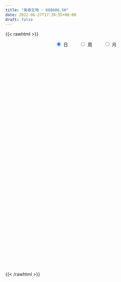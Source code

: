 ```yaml
---
title: "奥泰生物 - 688606.SH"
date: 2022-06-27T17:39:55+08:00
draft: false
---
```

{{< rawhtml >}}
    <div style="text-align: center">
        <label style="padding: 1rem;"><input style="margin-right: .5rem" type="radio" name="period" value="D" checked onclick="period_change(this)">日</label>
        <label style="padding: 1rem;"><input style="margin-right: .5rem" type="radio" name="period" value="W" onclick="period_change(this)">周</label>
        <label style="padding: 1rem;"><input style="margin-right: .5rem" type="radio" name="period" value="M" onclick="period_change(this)">月</label>
    </div>
    <div id="chart" style="height: 700px;"></div> 
    <script type="text/javascript">
        const D_v = [77863.54,44481.57,27690.95,18269.9,19081.33,10682.17,10440.01,10790.83,8600.91,8135.68,7998.18,9008.52,17616.69,9124.82,20195.65,33126.52,21041.0,20491.84,12759.3,8792.16,19188.55,34020.08,25991.73,28169.12,27549.24,14984.72,12639.24,14170.91,7393.79,6964.78,9552.42,6204.99,8744.3,11496.9,9933.05,6508.06,7370.12,7080.58,4887.42,4931.06,6567.89,8380.77,6653.48,13882.55,12127.02,8541.48,6606.06,9204.23,5767.66,7088.59,7048.76,4234.0,4208.55,8067.54,4037.28,3907.2,3448.57,6593.92,4471.33,4987.78,5238.61,3923.1,6496.86,13003.81,8377.25,12189.92,7938.81,6950.86,4792.63,3966.23,5059.62,3944.49,4123.0,4747.54,3652.48,4681.92,2436.34,2250.7,4403.44,3867.73,4541.06,5830.29,6277.67,5556.56,5419.99,3870.77,9557.28,8627.46,9802.61,7258.96,6218.01,4397.04,2674.12,2312.0,3123.04,3916.73,2751.47,4195.83,3247.25,3019.6,5003.76,11030.74,3283.39,3376.34,2969.74,3858.92,2714.56,4115.8,4416.92,2384.55,2006.4,1735.1,1916.59,1647.0,2480.98,1823.81,3526.49,2404.89,1948.05,4073.32,3094.58,4123.13,1419.17,1516.85,1905.66,4912.15,2020.32,4127.7,2159.32,1579.55,1660.84,2022.85,1814.64,1355.08,1347.53,1457.07,3740.72,2023.1,2972.91,1815.53,1463.76,1047.57,2988.04,2168.65,2329.46,4478.46,2693.61,5519.26,2690.33,2072.24,2879.51,1529.83,2544.96,2575.84,1876.84,3927.47,2208.24,1581.11,2329.7,1782.47,2124.78,3160.09,2592.32,6446.02,4810.6,6818.01,5994.17,3440.82,2778.39,2503.59,3087.03,2023.04,1433.1,1878.28,1445.17,1346.11,2385.86,1853.49,1505.84,1782.3,3371.69,28657.74,23632.57,12388.21,6491.73,4451.3,4048.74,4158.82,9339.13,6506.81,3172.79,7580.0,4953.53,20180.6,36261.1,56884.72,41602.1,36026.83,28328.1,35939.57,26208.36,31574.27,33799.09,32026.9,15618.69,12183.67,8795.81,12854.38,10810.07,10026.0,9304.88,15369.1,11130.62,16104.5,7925.43,5474.65,12697.26,8460.95,20710.74,17110.12,11648.83,8131.17,13114.47,32361.78,36781.93,18149.66,22947.0,18931.94,23738.57,13876.12,18168.03,14334.73,22369.64,36849.52,35612.23,16900.93,19958.24,14678.36,15677.98,14994.59,15972.16,8878.15,12867.93,12644.66,11859.96,7861.73,67624.55,44491.87,26349.95,20632.6,15334.04,16938.12,16369.34,18843.37,13760.85,30448.12,21017.72,11942.43,10392.89,12239.79,11870.49,9804.29,12523.38,14663.35,13007.3,28940.76,18745.58,15729.18,18491.32,12230.58,9561.11,11451.58,8051.38,9337.29,9373.08,9426.67,6221.0,6837.48,10922.88,15438.69,13242.57,7275.93,6923.2,5898.82,6803.01,5892.1,5557.26,7823.58,10318.77,11335.82,9169.01,5557.46,7800.55,7555.08,7586.85,6860.67,5009.91,5063.51,8553.27,8817.72,7806.3,9328.22,5685.67,7939.24]
const D_histogram = [0.0,-1.4843988604,-2.9539011144,-3.6180950615,-4.2309742728,-4.4080728609,-4.156132106,-3.5707273873,-2.8939517082,-2.3610959716,-2.0150267198,-1.7612898881,-1.0456637638,-0.538981643,0.3844883795,1.8198498528,2.8278540276,2.926695337,2.9537421544,2.7438446885,3.0768625938,4.5604342374,5.5218855299,5.1281724652,3.4485722887,2.3674069295,1.1924956353,-0.2918166114,-1.1206627925,-1.7677259695,-1.70960281,-1.7102397356,-1.4202194175,-0.6996110787,-0.5545074123,-0.5869232031,-0.3504053513,-0.5312840887,-0.6478267965,-0.5773365306,-0.4915525252,-0.155775816,-0.0883503205,0.5708039047,1.062104112,1.1647504985,0.923224992,1.0508951347,1.0588193972,0.7546497692,0.3373757122,-0.134151998,-0.4129970082,-0.9148068621,-1.0882723252,-1.2243299583,-1.116419936,-0.6959729459,-0.4989485009,-0.2826734887,-0.3241255324,-0.2880788135,0.0008024674,0.5721325974,0.7467919764,1.0046686448,0.9389645099,0.6321834741,0.3663543074,0.23565786,0.091313226,-0.0018966795,-0.0320005455,-0.1370478866,-0.198371738,-0.3192448089,-0.3752898681,-0.3518089344,-0.1589345065,-0.0942742472,-0.1737776531,-0.4303355362,-0.8683152186,-1.0912958056,-1.0498328585,-0.9145165623,-0.3960847954,0.0260481877,0.6068654502,0.7620018339,0.6806655559,0.489563094,0.4076802172,0.3708138917,0.2356151746,0.0606501843,-0.0038468414,0.1504275715,0.1883336802,0.3046866087,0.537443119,-0.0196803888,-0.2978830621,-0.4096133159,-0.4044676165,-0.5092090881,-0.5702370763,-0.7027520417,-0.9430010753,-0.9584253567,-0.876527722,-0.7812365623,-0.6424747263,-0.4861051673,-0.3723755418,-0.2700633238,-0.2664471852,-0.1672826608,-0.1094120291,-0.2276267145,-0.3920565516,-0.4572390357,-0.5393572275,-0.5244480552,-0.4623501371,-0.6913268557,-0.8811189219,-1.2041483308,-1.2629872998,-1.1592082528,-0.9901249446,-0.9341359255,-0.7488125269,-0.5268091768,-0.3267141599,-0.20242601,0.1707895704,0.3629004112,0.6565149485,0.8168961348,0.9154087514,0.9327930361,0.7207917417,0.6227373505,0.6470485707,0.9795178229,1.0215190367,1.3836427405,1.5726409669,1.6249574693,1.4664575361,1.3288454002,1.2308466616,1.1810685692,1.1569645629,1.3288213573,1.3025874223,1.240583328,1.0793626341,1.0463793157,1.0580171147,1.1080027673,1.1111462251,1.2679419919,1.188931811,1.1696861125,1.138379326,0.8477560212,0.5534051664,0.2377018061,-0.2042886505,-0.6130913745,-0.7759632028,-0.7329022413,-0.6902651718,-0.6179231627,-0.4278765033,-0.4066148417,-0.3758221894,-0.4259671697,-0.3439151068,1.045329901,1.8429853811,1.6539373136,1.3133466653,0.8792312956,0.5387139289,0.3156042804,0.4961482846,0.3358058936,0.2432203355,-0.1204093786,-0.2401946485,0.570601228,2.754322253,5.5546461498,7.3803004033,7.7971238871,9.9952521558,10.223480968,6.8996297935,3.3981990199,0.5503074349,-2.6697448888,-4.8141351151,-6.3696200719,-7.1204218987,-7.3278693673,-7.3369314009,-7.2095573027,-6.6129412916,-5.7550094992,-5.1403952722,-4.9598051191,-4.5478084447,-4.0549714778,-3.2721497778,-2.6870419187,-1.7845363276,-0.9101303741,-0.8169634106,-0.5553328551,-0.6747272162,0.6443261617,2.3399734414,2.9744776146,3.3448167102,3.3942714473,3.8059941525,3.8682423845,3.1339426237,2.0580913046,1.8249973885,3.4760161755,3.4929416179,2.7786581793,1.3627620196,0.3178729286,-0.001998453,-0.2348523751,-1.2243096159,-1.7156337204,-1.7278633507,-1.8947137781,-1.9750193521,-0.1410186419,1.714664645,1.794774891,1.6471474804,1.4328771695,0.8618855875,0.2267403219,0.0538613532,-0.1266630023,-0.2754238436,0.2933808754,-0.3229206399,-0.5079204093,-0.7084850899,-1.3476568993,-1.9341525878,-2.4875782212,-3.1062103892,-3.0695195868,-2.299200413,-3.2274119251,-3.1935258005,-2.6902356987,-2.0342375465,-1.6402998071,-1.3088278949,-1.0545141105,-0.756743205,-0.6160122523,-0.6039349445,-0.7457803613,-0.8996611613,-0.9718344076,-0.6472865226,0.0935371373,0.1321462259,0.097161782,-0.0225422996,-0.1398809434,-0.1184408633,-0.1206373231,-0.0447229967,0.1209444002,0.5253600588,0.6064682571,0.4524960944,0.2884082949,0.2937650788,0.3609800721,0.2820163363,0.2368189802,0.2541822501,0.2665099295,0.491407788,0.4135198703,0.3481033231,0.2254927112,0.1839902101,0.1127561939]
const D_fast = [0.0,-1.8554985755,-4.0634761081,-5.6321938205,-7.3028166001,-8.5819334034,-9.369025675,-9.6763028031,-9.723015051,-9.7804333074,-9.9381207355,-10.1247063759,-9.6704961924,-9.2985594824,-8.2789673651,-6.3886434285,-4.6736757469,-3.8431606032,-3.0776782472,-2.601614541,-1.4993809873,1.1242992157,3.4662218907,4.3545519422,3.5370948379,3.0477812111,2.1709938258,0.6137274262,-0.495284453,-1.5842791224,-1.9535566654,-2.3817535249,-2.4467880612,-1.9010824921,-1.8946056788,-2.0737522703,-1.9248357563,-2.2385355159,-2.5170349228,-2.5908787895,-2.6279829154,-2.3311501603,-2.2858122449,-1.4839570435,-0.7271308082,-0.3332967971,-0.3440160556,0.0463778707,0.3190069826,0.2034997969,-0.1294303321,-0.6344960418,-1.016590304,-1.7471018734,-2.1926354179,-2.6347755406,-2.8059705023,-2.5595167486,-2.4872294288,-2.3416227888,-2.4641062157,-2.5000792001,-2.2109973024,-1.496634023,-1.1352766499,-0.6262328204,-0.4571958277,-0.605930995,-0.7801715848,-0.8519535673,-0.9734698947,-1.0671539701,-1.1052579725,-1.2445672852,-1.3554840712,-1.5561683443,-1.7060358705,-1.7705071703,-1.6173663691,-1.5762746717,-1.6992224908,-2.063364258,-2.718422745,-3.2142272834,-3.4352225509,-3.5285353953,-3.1091248273,-2.6804797973,-1.9479461721,-1.6023093299,-1.5134792191,-1.5821909075,-1.5621537299,-1.5063165825,-1.5826115059,-1.7424139502,-1.8078726862,-1.6159913805,-1.5310018517,-1.338477271,-0.971359981,-1.533403586,-1.8860770248,-2.1002106076,-2.1961818123,-2.428225556,-2.6318128132,-2.940015789,-3.4160150915,-3.671045712,-3.8082800078,-3.9082979887,-3.9301548343,-3.895311567,-3.874675827,-3.83987944,-3.9028750976,-3.8455312385,-3.815013614,-3.9901349781,-4.2525789531,-4.4320711961,-4.6490286948,-4.7652315363,-4.8187211525,-5.2205295851,-5.6306013817,-6.2546678733,-6.6292536673,-6.8152766834,-6.8937246114,-7.0712695736,-7.0731493068,-6.9828482508,-6.864431774,-6.7907501266,-6.3748371536,-6.09200121,-5.6342579355,-5.2696527156,-4.9422879111,-4.6917053674,-4.7235087263,-4.6658787799,-4.479805417,-3.9024567091,-3.6050757361,-2.8970413472,-2.314882879,-1.8563270093,-1.6482125586,-1.4536133443,-1.2439004176,-0.9984113677,-0.7332742332,-0.2292120996,0.0702008211,0.3183425587,0.4269625234,0.6555740339,0.9317161116,1.2587024561,1.53963247,2.0134137349,2.2316365067,2.5048123364,2.7581003814,2.6794160819,2.5234165186,2.2671386099,1.7740759907,1.212000423,0.855137794,0.7149731952,0.5850439717,0.5029051901,0.5859827238,0.5055906749,0.4424277799,0.2857910072,0.2818642934,1.9324417764,3.1908436018,3.4152798627,3.4030258807,3.1887183349,2.9828794504,2.838670872,3.1432519473,3.0668610298,3.0350805555,2.6413484968,2.4615145647,3.4149607482,6.2872623365,10.4762477708,14.146977125,16.5130815806,21.2100228882,23.9941219425,22.3951782164,19.7432971978,17.0329824715,13.1454939256,9.7975699205,6.6496799458,4.1187726443,2.0793578338,0.23606295,-1.4389522775,-2.4955715893,-3.0763921716,-3.7468767627,-4.8062378894,-5.5311933261,-6.0520992287,-6.0873149731,-6.1739675937,-5.7175960845,-5.0707227245,-5.1817966137,-5.058999272,-5.3470754371,-3.8669405187,-1.5862998788,-0.2081763018,0.9983669713,1.8963895702,3.2596108136,4.2889196417,4.3381055368,3.7767770439,3.9999324749,6.5199553057,7.4101161526,7.3904972588,6.3152916041,5.3498707451,5.0294997503,4.7379327344,3.4423980897,2.522165555,2.0779700871,1.4374412152,0.8633808031,2.6621268529,4.946476301,5.4752802697,5.7394397293,5.8833887107,5.5278685256,4.9494083405,4.78999471,4.577804604,4.3601878018,5.0023377397,4.3053060643,3.9933261926,3.6156402396,2.6395542054,1.5695203699,0.3942001812,-1.0009845841,-1.7316736784,-1.5361546079,-3.2712191012,-4.0357144267,-4.2049832496,-4.057544484,-4.0736816963,-4.0694167579,-4.0787315012,-3.9701463969,-3.9834185073,-4.1223249356,-4.4506154428,-4.8294115331,-5.1445433813,-4.981817127,-4.2176091827,-4.1459635376,-4.1566575361,-4.2819971926,-4.4343060722,-4.4424762079,-4.4748319985,-4.4100984213,-4.2141949244,-3.678439251,-3.4457139884,-3.4865621275,-3.5785478533,-3.4997497997,-3.3422897884,-3.3507494401,-3.3367420511,-3.2558332187,-3.1768780569,-2.8291282514,-2.8036362016,-2.782026918,-2.8482643521,-2.8437693006,-2.8868142683]
const D_slow = [0.0,-0.3710997151,-1.1095749937,-2.0140987591,-3.0718423273,-4.1738605425,-5.212893569,-6.1055754158,-6.8290633429,-7.4193373358,-7.9230940157,-8.3634164877,-8.6248324287,-8.7595778394,-8.6634557446,-8.2084932814,-7.5015297745,-6.7698559402,-6.0314204016,-5.3454592295,-4.576243581,-3.4361350217,-2.0556636392,-0.7736205229,0.0885225492,0.6803742816,0.9784981904,0.9055440376,0.6253783395,0.1834468471,-0.2439538554,-0.6715137893,-1.0265686437,-1.2014714133,-1.3400982664,-1.4868290672,-1.574430405,-1.7072514272,-1.8692081263,-2.013542259,-2.1364303903,-2.1753743443,-2.1974619244,-2.0547609482,-1.7892349202,-1.4980472956,-1.2672410476,-1.0045172639,-0.7398124146,-0.5511499723,-0.4668060443,-0.5003440438,-0.6035932958,-0.8322950113,-1.1043630927,-1.4104455822,-1.6895505662,-1.8635438027,-1.9882809279,-2.0589493001,-2.1399806832,-2.2120003866,-2.2117997697,-2.0687666204,-1.8820686263,-1.6309014651,-1.3961603376,-1.2381144691,-1.1465258922,-1.0876114273,-1.0647831207,-1.0652572906,-1.073257427,-1.1075193986,-1.1571123332,-1.2369235354,-1.3307460024,-1.418698236,-1.4584318626,-1.4820004244,-1.5254448377,-1.6330287218,-1.8501075264,-2.1229314778,-2.3853896924,-2.614018833,-2.7130400318,-2.7065279849,-2.5548116224,-2.3643111639,-2.1941447749,-2.0717540014,-1.9698339471,-1.8771304742,-1.8182266805,-1.8030641345,-1.8040258448,-1.766418952,-1.7193355319,-1.6431638797,-1.5088031,-1.5137231972,-1.5881939627,-1.6905972917,-1.7917141958,-1.9190164678,-2.0615757369,-2.2372637473,-2.4730140161,-2.7126203553,-2.9317522858,-3.1270614264,-3.287680108,-3.4092063998,-3.5023002852,-3.5698161162,-3.6364279125,-3.6782485777,-3.7056015849,-3.7625082636,-3.8605224015,-3.9748321604,-4.1096714673,-4.2407834811,-4.3563710154,-4.5292027293,-4.7494824598,-5.0505195425,-5.3662663674,-5.6560684306,-5.9035996668,-6.1371336482,-6.3243367799,-6.4560390741,-6.5377176141,-6.5883241166,-6.545626724,-6.4549016212,-6.290772884,-6.0865488503,-5.8576966625,-5.6244984035,-5.444300468,-5.2886161304,-5.1268539877,-4.881974532,-4.6265947728,-4.2806840877,-3.887523846,-3.4812844786,-3.1146700946,-2.7824587446,-2.4747470792,-2.1794799369,-1.8902387961,-1.5580334568,-1.2323866012,-0.9222407692,-0.6524001107,-0.3908052818,-0.1263010031,0.1506996887,0.428486245,0.745471743,1.0427046957,1.3351262238,1.6197210554,1.8316600607,1.9700113523,2.0294368038,1.9783646412,1.8250917975,1.6311009968,1.4478754365,1.2753091435,1.1208283529,1.013859227,0.9122055166,0.8182499693,0.7117581769,0.6257794002,0.8871118754,1.3478582207,1.7613425491,2.0896792154,2.3094870393,2.4441655215,2.5230665916,2.6471036628,2.7310551362,2.79186022,2.7617578754,2.7017092132,2.8443595202,3.5329400835,4.921601621,6.7666767218,8.7159576935,11.2147707325,13.7706409745,15.4955484229,16.3450981778,16.4826750366,15.8152388144,14.6117050356,13.0193000176,11.239194543,9.4072272011,7.5729943509,5.7706050252,4.1173697023,2.6786173275,1.3935185095,0.1535672297,-0.9833848814,-1.9971277509,-2.8151651953,-3.486925675,-3.9330597569,-4.1605923504,-4.3648332031,-4.5036664169,-4.6723482209,-4.5112666805,-3.9262733201,-3.1826539165,-2.3464497389,-1.4978818771,-0.546383339,0.4206772572,1.2041629131,1.7186857392,2.1749350864,3.0439391302,3.9171745347,4.6118390795,4.9525295844,5.0319978166,5.0314982033,4.9727851095,4.6667077056,4.2377992755,3.8058334378,3.3321549933,2.8384001552,2.8031454948,3.231811656,3.6805053788,4.0922922489,4.4505115412,4.6659829381,4.7226680186,4.7361333569,4.7044676063,4.6356116454,4.7089568643,4.6282267043,4.5012466019,4.3241253295,3.9872111047,3.5036729577,2.8817784024,2.1052258051,1.3378459084,0.7630458051,-0.0438071761,-0.8421886263,-1.5147475509,-2.0233069375,-2.4333818893,-2.760588863,-3.0242173907,-3.2134031919,-3.367406255,-3.5183899911,-3.7048350814,-3.9297503718,-4.1727089737,-4.3345306043,-4.31114632,-4.2781097635,-4.253819318,-4.2594548929,-4.2944251288,-4.3240353446,-4.3541946754,-4.3653754246,-4.3351393245,-4.2037993098,-4.0521822455,-3.9390582219,-3.8669561482,-3.7935148785,-3.7032698605,-3.6327657764,-3.5735610313,-3.5100154688,-3.4433879864,-3.3205360394,-3.2171560719,-3.1301302411,-3.0737570633,-3.0277595108,-2.9995704623]
const D_data = [['2021-03-25', 145.0, 173.94, 141.0, 229.98],['2021-03-26', 156.0, 150.68, 150.45, 162.99],['2021-03-29', 146.12, 140.96, 140.55, 148.35],['2021-03-30', 140.01, 142.4, 140.01, 147.8],['2021-03-31', 142.82, 136.06, 135.83, 143.3],['2021-04-01', 136.82, 135.39, 134.02, 137.75],['2021-04-02', 135.62, 136.86, 134.0, 136.89],['2021-04-06', 137.1, 139.4, 135.4, 140.85],['2021-04-07', 140.0, 140.45, 138.64, 141.6],['2021-04-08', 140.1, 138.8, 138.68, 140.45],['2021-04-09', 139.0, 135.99, 135.7, 139.0],['2021-04-12', 136.6, 133.78, 133.67, 137.55],['2021-04-13', 133.95, 139.86, 133.88, 141.61],['2021-04-14', 139.06, 138.68, 136.51, 140.88],['2021-04-15', 138.89, 146.48, 136.86, 149.8],['2021-04-16', 146.0, 158.98, 145.02, 172.0],['2021-04-19', 159.0, 161.0, 151.78, 163.75],['2021-04-20', 161.0, 153.9, 153.49, 168.5],['2021-04-21', 152.02, 154.79, 150.85, 157.5],['2021-04-22', 153.3, 152.8, 152.01, 155.99],['2021-04-23', 153.25, 161.57, 153.01, 163.99],['2021-04-26', 165.41, 183.42, 165.41, 191.88],['2021-04-27', 182.21, 187.17, 179.0, 191.85],['2021-04-28', 179.0, 175.8, 170.0, 179.99],['2021-04-29', 175.99, 157.45, 156.51, 176.0],['2021-04-30', 156.49, 159.85, 156.49, 164.71],['2021-05-06', 162.51, 154.1, 151.01, 163.6],['2021-05-07', 156.49, 143.5, 143.0, 156.49],['2021-05-10', 144.8, 144.98, 143.15, 147.76],['2021-05-11', 144.9, 142.15, 139.01, 144.9],['2021-05-12', 142.0, 147.99, 141.1, 149.18],['2021-05-13', 145.05, 145.97, 145.03, 148.3],['2021-05-14', 148.0, 149.02, 147.0, 152.33],['2021-05-17', 149.05, 156.15, 149.05, 157.8],['2021-05-18', 156.08, 150.6, 148.91, 156.08],['2021-05-19', 151.02, 148.02, 147.08, 151.92],['2021-05-20', 147.6, 151.35, 146.53, 152.52],['2021-05-21', 151.75, 145.68, 144.66, 151.99],['2021-05-24', 144.51, 144.95, 143.05, 146.99],['2021-05-25', 146.0, 146.4, 145.03, 147.69],['2021-05-26', 146.3, 146.29, 144.02, 147.46],['2021-05-27', 145.83, 150.0, 145.05, 150.07],['2021-05-28', 150.0, 147.32, 146.21, 150.7],['2021-05-31', 150.02, 156.6, 149.33, 157.4],['2021-06-01', 156.69, 158.0, 153.6, 158.55],['2021-06-02', 157.7, 155.4, 154.32, 157.7],['2021-06-03', 155.4, 151.35, 151.01, 155.54],['2021-06-04', 151.8, 156.3, 151.35, 157.75],['2021-06-07', 156.99, 155.89, 154.35, 158.2],['2021-06-08', 155.1, 151.81, 151.5, 156.73],['2021-06-09', 152.39, 148.8, 147.61, 152.72],['2021-06-10', 147.46, 145.72, 144.34, 147.46],['2021-06-11', 146.77, 145.8, 145.16, 147.09],['2021-06-15', 145.75, 140.25, 139.8, 145.75],['2021-06-16', 140.93, 141.59, 140.01, 142.8],['2021-06-17', 141.18, 140.11, 139.16, 142.4],['2021-06-18', 140.12, 141.93, 139.75, 142.1],['2021-06-21', 142.2, 146.3, 141.31, 147.28],['2021-06-22', 146.6, 144.42, 143.33, 147.5],['2021-06-23', 143.99, 145.18, 143.99, 146.88],['2021-06-24', 145.3, 141.88, 141.02, 145.3],['2021-06-25', 141.87, 142.28, 141.4, 142.89],['2021-06-28', 142.25, 145.9, 141.57, 146.84],['2021-06-29', 145.0, 151.7, 145.0, 153.58],['2021-06-30', 150.64, 149.0, 148.0, 151.7],['2021-07-01', 148.38, 151.67, 148.38, 155.87],['2021-07-02', 150.63, 148.7, 147.98, 153.7],['2021-07-05', 148.0, 145.11, 144.25, 148.8],['2021-07-06', 145.1, 144.3, 143.0, 146.35],['2021-07-07', 144.3, 145.0, 143.48, 146.31],['2021-07-08', 144.99, 144.06, 143.01, 146.36],['2021-07-09', 143.06, 143.94, 142.42, 145.46],['2021-07-12', 145.1, 144.23, 143.34, 145.95],['2021-07-13', 143.8, 142.7, 141.55, 144.87],['2021-07-14', 142.7, 142.5, 142.0, 144.55],['2021-07-15', 142.2, 140.88, 139.13, 142.29],['2021-07-16', 141.75, 140.75, 140.13, 141.75],['2021-07-19', 140.05, 141.17, 140.05, 141.48],['2021-07-20', 141.17, 143.47, 141.0, 143.85],['2021-07-21', 143.07, 142.25, 141.31, 143.49],['2021-07-22', 142.24, 140.08, 139.62, 142.25],['2021-07-23', 140.08, 136.48, 136.3, 140.65],['2021-07-26', 135.77, 131.55, 129.04, 135.77],['2021-07-27', 130.5, 131.38, 128.9, 135.54],['2021-07-28', 132.96, 133.02, 127.88, 134.84],['2021-07-29', 134.8, 133.53, 132.8, 134.8],['2021-07-30', 133.33, 139.2, 130.31, 140.49],['2021-08-02', 143.0, 140.01, 139.78, 147.5],['2021-08-03', 139.51, 144.6, 139.03, 145.5],['2021-08-04', 144.0, 141.46, 140.78, 144.0],['2021-08-05', 141.45, 138.95, 138.47, 143.85],['2021-08-06', 138.7, 137.0, 135.68, 139.6],['2021-08-09', 137.1, 137.7, 136.06, 139.7],['2021-08-10', 137.55, 137.98, 137.04, 138.5],['2021-08-11', 137.88, 136.26, 136.11, 137.88],['2021-08-12', 136.18, 134.78, 134.44, 136.73],['2021-08-13', 134.56, 135.28, 134.56, 137.19],['2021-08-16', 136.29, 138.07, 134.0, 139.58],['2021-08-17', 138.5, 137.02, 136.0, 138.95],['2021-08-18', 136.0, 138.38, 135.21, 138.46],['2021-08-19', 138.01, 140.9, 138.01, 141.28],['2021-08-20', 136.85, 130.11, 129.88, 136.85],['2021-08-23', 130.88, 130.99, 128.11, 131.52],['2021-08-24', 130.99, 131.5, 130.2, 132.4],['2021-08-25', 131.58, 132.1, 130.7, 132.99],['2021-08-26', 133.0, 129.82, 129.5, 133.0],['2021-08-27', 129.2, 129.2, 128.9, 130.61],['2021-08-30', 129.0, 126.96, 126.6, 129.2],['2021-08-31', 126.08, 123.6, 122.8, 127.49],['2021-09-01', 123.27, 124.59, 121.58, 125.59],['2021-09-02', 124.99, 124.85, 123.4, 125.0],['2021-09-03', 125.59, 124.4, 123.5, 125.59],['2021-09-06', 124.4, 124.55, 123.52, 125.3],['2021-09-07', 124.57, 124.64, 124.32, 124.96],['2021-09-08', 124.71, 124.0, 123.65, 125.49],['2021-09-09', 124.9, 123.68, 123.51, 124.9],['2021-09-10', 124.0, 122.0, 121.76, 124.0],['2021-09-13', 122.99, 122.78, 122.5, 123.8],['2021-09-14', 122.81, 122.05, 121.74, 123.37],['2021-09-15', 122.99, 119.01, 118.68, 122.99],['2021-09-16', 118.55, 116.87, 116.51, 119.28],['2021-09-17', 115.6, 116.59, 113.12, 117.55],['2021-09-22', 115.03, 115.0, 114.35, 116.59],['2021-09-23', 115.8, 115.01, 114.22, 115.91],['2021-09-24', 115.05, 114.8, 114.52, 116.98],['2021-09-27', 113.27, 109.6, 109.0, 113.27],['2021-09-28', 109.5, 107.66, 107.13, 109.6],['2021-09-29', 107.65, 103.06, 103.06, 108.1],['2021-09-30', 103.19, 103.6, 103.0, 104.8],['2021-10-08', 104.0, 104.0, 102.11, 104.69],['2021-10-11', 104.03, 103.87, 103.64, 105.35],['2021-10-12', 103.89, 101.43, 101.1, 103.91],['2021-10-13', 100.43, 102.14, 100.43, 102.55],['2021-10-14', 101.99, 102.28, 101.5, 102.98],['2021-10-15', 102.6, 101.88, 101.61, 102.6],['2021-10-18', 101.88, 100.66, 100.1, 101.88],['2021-10-19', 100.2, 104.18, 100.2, 105.89],['2021-10-20', 103.8, 102.73, 102.0, 103.8],['2021-10-21', 103.0, 104.82, 102.74, 105.76],['2021-10-22', 105.55, 104.09, 103.24, 105.55],['2021-10-25', 103.5, 103.86, 102.9, 104.56],['2021-10-26', 103.2, 103.08, 101.89, 103.8],['2021-10-27', 103.1, 99.55, 99.45, 103.5],['2021-10-28', 98.55, 99.91, 98.55, 101.69],['2021-10-29', 99.36, 101.01, 98.55, 101.68],['2021-11-01', 102.34, 105.78, 102.15, 106.1],['2021-11-02', 106.21, 103.28, 103.11, 106.21],['2021-11-03', 104.11, 108.72, 104.11, 110.0],['2021-11-04', 109.0, 108.65, 107.33, 109.34],['2021-11-05', 108.43, 108.35, 107.61, 109.41],['2021-11-08', 107.51, 106.19, 105.51, 108.74],['2021-11-09', 105.38, 106.35, 105.0, 107.36],['2021-11-10', 107.0, 106.86, 104.18, 107.8],['2021-11-11', 105.73, 107.7, 105.73, 108.1],['2021-11-12', 107.93, 108.47, 107.34, 108.55],['2021-11-15', 108.66, 112.08, 108.46, 113.18],['2021-11-16', 112.42, 110.85, 110.1, 112.42],['2021-11-17', 111.12, 111.03, 110.1, 111.5],['2021-11-18', 111.03, 110.0, 110.0, 111.98],['2021-11-19', 111.69, 111.86, 110.08, 112.42],['2021-11-22', 111.11, 113.17, 111.11, 113.6],['2021-11-23', 113.0, 114.69, 112.2, 115.76],['2021-11-24', 114.45, 115.18, 113.19, 115.84],['2021-11-25', 115.18, 118.58, 114.65, 119.87],['2021-11-26', 119.55, 116.95, 116.16, 120.58],['2021-11-29', 120.07, 118.55, 118.28, 123.99],['2021-11-30', 117.51, 119.4, 116.0, 120.4],['2021-12-01', 118.69, 116.32, 116.32, 118.95],['2021-12-02', 115.88, 115.52, 115.52, 118.5],['2021-12-03', 116.5, 114.2, 113.89, 116.5],['2021-12-06', 114.27, 110.86, 110.81, 114.85],['2021-12-07', 112.0, 108.91, 108.3, 112.0],['2021-12-08', 109.08, 110.13, 109.08, 110.88],['2021-12-09', 110.1, 112.0, 110.0, 113.0],['2021-12-10', 111.67, 111.85, 110.48, 112.02],['2021-12-13', 111.89, 112.18, 111.88, 112.97],['2021-12-14', 112.2, 114.1, 112.18, 114.6],['2021-12-15', 114.6, 112.36, 112.36, 114.9],['2021-12-16', 112.34, 112.43, 111.8, 113.0],['2021-12-17', 113.43, 111.15, 111.0, 113.43],['2021-12-20', 111.6, 112.68, 111.18, 114.46],['2021-12-21', 112.01, 133.45, 111.8, 135.22],['2021-12-22', 128.15, 133.29, 128.0, 138.68],['2021-12-23', 133.49, 124.2, 123.5, 134.97],['2021-12-24', 125.4, 122.33, 120.29, 125.85],['2021-12-27', 122.9, 120.25, 120.01, 123.5],['2021-12-28', 120.39, 120.23, 118.26, 121.48],['2021-12-29', 121.54, 120.87, 119.33, 123.3],['2021-12-30', 121.88, 126.51, 121.88, 127.78],['2021-12-31', 126.26, 123.01, 122.58, 127.31],['2022-01-04', 123.01, 123.8, 122.13, 125.8],['2022-01-05', 123.0, 119.61, 117.55, 124.3],['2022-01-06', 118.51, 121.6, 118.51, 121.93],['2022-01-07', 121.6, 135.67, 121.6, 139.59],['2022-01-10', 149.98, 162.8, 149.98, 162.8],['2022-01-11', 169.0, 188.0, 154.66, 195.36],['2022-01-12', 179.41, 194.37, 173.3, 200.6],['2022-01-13', 194.4, 190.0, 181.0, 206.04],['2022-01-14', 189.0, 228.0, 189.0, 228.0],['2022-01-17', 225.0, 219.8, 213.0, 235.91],['2022-01-18', 212.0, 175.84, 175.84, 212.0],['2022-01-19', 166.66, 161.5, 159.0, 172.0],['2022-01-20', 161.97, 156.39, 154.98, 172.99],['2022-01-21', 156.7, 136.71, 135.01, 156.7],['2022-01-24', 135.1, 134.8, 132.03, 138.15],['2022-01-25', 135.98, 129.62, 129.53, 137.98],['2022-01-26', 132.7, 129.76, 128.2, 134.79],['2022-01-27', 130.64, 129.64, 126.6, 133.27],['2022-01-28', 129.0, 126.86, 124.75, 131.75],['2022-02-07', 126.6, 124.0, 121.02, 127.77],['2022-02-08', 123.61, 127.0, 123.01, 127.41],['2022-02-09', 126.11, 129.74, 122.29, 131.47],['2022-02-10', 128.45, 126.6, 126.05, 133.0],['2022-02-11', 126.6, 119.37, 118.59, 126.6],['2022-02-14', 118.3, 120.0, 117.6, 122.89],['2022-02-15', 121.8, 119.8, 118.21, 121.8],['2022-02-16', 120.61, 123.61, 117.7, 126.66],['2022-02-17', 123.4, 122.0, 121.66, 124.69],['2022-02-18', 122.02, 127.69, 120.4, 133.0],['2022-02-21', 129.52, 130.5, 126.0, 132.0],['2022-02-22', 128.0, 122.03, 122.03, 128.33],['2022-02-23', 123.0, 123.92, 122.03, 124.88],['2022-02-24', 123.6, 118.38, 116.01, 126.3],['2022-02-25', 119.01, 139.0, 119.0, 141.96],['2022-02-28', 138.74, 152.5, 136.0, 155.77],['2022-03-01', 152.05, 147.15, 145.0, 152.05],['2022-03-02', 144.99, 148.71, 137.0, 153.66],['2022-03-03', 149.93, 148.26, 147.0, 155.54],['2022-03-04', 147.12, 156.8, 146.02, 163.8],['2022-03-07', 156.6, 156.78, 153.8, 162.0],['2022-03-08', 155.63, 147.9, 141.4, 158.78],['2022-03-09', 146.0, 141.0, 136.36, 150.69],['2022-03-10', 145.2, 149.85, 139.0, 154.0],['2022-03-11', 150.0, 179.82, 146.98, 179.82],['2022-03-14', 179.98, 167.16, 158.0, 182.0],['2022-03-15', 160.51, 159.23, 156.99, 169.3],['2022-03-16', 158.0, 147.0, 139.88, 161.85],['2022-03-17', 147.0, 146.36, 145.01, 155.38],['2022-03-18', 148.0, 152.59, 143.03, 153.0],['2022-03-21', 158.0, 152.8, 150.13, 158.0],['2022-03-22', 155.0, 140.1, 139.58, 155.88],['2022-03-23', 137.58, 141.78, 137.3, 144.0],['2022-03-24', 141.62, 145.61, 138.1, 151.8],['2022-03-25', 144.2, 142.24, 142.0, 146.99],['2022-03-28', 144.1, 141.54, 140.0, 146.41],['2022-03-29', 169.85, 169.85, 169.85, 169.85],['2022-03-30', 201.19, 181.2, 178.55, 201.19],['2022-03-31', 180.0, 166.1, 161.87, 187.96],['2022-04-01', 164.38, 165.0, 162.0, 169.54],['2022-04-06', 169.7, 165.03, 164.51, 169.91],['2022-04-07', 164.0, 160.0, 159.07, 165.08],['2022-04-08', 160.0, 157.03, 155.58, 164.77],['2022-04-11', 158.43, 161.42, 156.25, 164.6],['2022-04-12', 165.58, 161.01, 153.52, 167.9],['2022-04-13', 159.89, 161.02, 157.17, 164.49],['2022-04-14', 162.1, 171.83, 159.01, 179.6],['2022-04-15', 169.78, 157.5, 157.3, 171.19],['2022-04-18', 157.9, 161.05, 155.63, 163.38],['2022-04-19', 161.66, 159.95, 157.09, 163.8],['2022-04-20', 160.69, 151.94, 151.5, 161.88],['2022-04-21', 152.01, 148.49, 147.0, 154.99],['2022-04-22', 148.29, 144.49, 143.45, 149.9],['2022-04-25', 144.49, 138.6, 138.18, 146.79],['2022-04-26', 139.24, 143.0, 137.5, 147.88],['2022-04-27', 141.32, 152.38, 138.5, 152.43],['2022-04-28', 141.88, 128.49, 123.17, 141.88],['2022-04-29', 129.0, 135.48, 128.9, 136.96],['2022-05-05', 136.27, 140.29, 134.04, 142.88],['2022-05-06', 138.0, 143.2, 136.81, 150.88],['2022-05-09', 143.01, 140.97, 139.81, 146.66],['2022-05-10', 140.8, 140.6, 137.53, 141.78],['2022-05-11', 140.98, 139.86, 139.3, 144.37],['2022-05-12', 139.0, 140.73, 138.61, 142.37],['2022-05-13', 140.74, 138.93, 137.56, 143.0],['2022-05-16', 139.97, 136.75, 136.39, 141.72],['2022-05-17', 136.76, 133.41, 130.69, 136.76],['2022-05-18', 134.0, 131.25, 131.0, 134.0],['2022-05-19', 130.13, 130.33, 127.09, 130.68],['2022-05-20', 131.66, 134.73, 131.0, 135.77],['2022-05-23', 137.32, 142.0, 136.0, 144.6],['2022-05-24', 142.49, 134.79, 133.85, 144.6],['2022-05-25', 135.5, 133.36, 131.66, 135.9],['2022-05-26', 133.6, 131.3, 129.18, 133.6],['2022-05-27', 132.0, 130.01, 129.02, 132.88],['2022-05-30', 129.0, 130.77, 126.9, 130.77],['2022-05-31', 131.31, 129.81, 128.2, 132.94],['2022-06-01', 129.88, 130.3, 128.65, 132.0],['2022-06-02', 130.19, 131.49, 128.22, 131.56],['2022-06-06', 133.0, 135.68, 132.0, 135.95],['2022-06-07', 131.58, 132.81, 129.36, 134.81],['2022-06-08', 134.05, 129.52, 128.59, 134.05],['2022-06-09', 128.58, 128.27, 128.13, 130.73],['2022-06-10', 126.0, 129.65, 125.55, 130.76],['2022-06-13', 129.05, 130.35, 127.59, 131.55],['2022-06-14', 128.9, 128.22, 125.02, 130.33],['2022-06-15', 128.18, 128.0, 128.0, 129.94],['2022-06-16', 128.02, 128.4, 127.32, 130.25],['2022-06-17', 127.58, 128.13, 125.71, 128.66],['2022-06-20', 128.05, 131.26, 126.88, 131.57],['2022-06-21', 131.99, 127.76, 126.36, 131.99],['2022-06-22', 128.46, 127.38, 127.01, 130.7],['2022-06-23', 127.91, 125.94, 124.8, 127.98],['2022-06-24', 125.96, 126.24, 125.53, 127.44],['2022-06-27', 126.31, 125.25, 124.91, 126.89]]
const W_v = [122345.11,86164.36,35525.6,89072.2,82272.85,130714.89,26810.15,38860.28,42388.71,31420.62,50361.34,28347.56,19460.59,25214.74,48006.65,24713.83,19641.28,20893.22,30682.27,36304.08,14777.36,26497.18,16202.95,14658.77,11394.87,15643.97,4841.68,13219.49,1579.55,8200.94,12009.33,9997.48,17453.9,11406.98,11828.99,19133.81,21534.98,9866.62,8873.6,74541.94,28504.8,35886.92,199102.85,159548.19,60262.62,61935.1,55269.03,82366.37,120549.1,105598.04,102827.74,65357.49,158188.06,52904.76,100439.4,56249.89,87880.37,34220.5,50631.94,42781.11,48779.21,26075.95,44181.61,32076.02,40191.18,7939.24]
const W_histogram = [0.0,-0.881960114,-1.4420330225,-0.2450171756,0.6892364158,1.1331955588,0.3103393646,0.1315883223,-0.199804082,-0.2912296377,0.2416294807,-0.1058740306,-0.5636026551,-0.7958282485,-0.4853521884,-0.5633721796,-0.7793262611,-1.1375609231,-1.117516842,-1.1728615762,-1.2392516295,-1.5264308334,-1.6615996988,-1.9388692439,-2.1330883462,-2.4523011817,-2.5965147701,-3.21808854,-3.3586589247,-3.343542224,-2.9476852234,-2.6648161277,-1.7965404154,-1.0635284783,-0.2426151948,0.6994023165,1.1660189333,1.3330721379,1.4058683985,2.1707197201,2.654209997,3.6944893938,10.1051530469,7.8045808103,5.3440968038,3.0507952444,1.9845029467,1.9294648184,2.9209253995,4.8428079209,4.0292372861,2.6118450428,2.9973410828,2.5246958758,2.0718279928,0.790112013,-0.6904503969,-1.1487891769,-1.7049465796,-2.2849069552,-2.877361512,-3.044362128,-3.1408779348,-3.1605753622,-3.1475008909,-3.0499613251]
const W_fast = [0.0,-1.1024501425,-2.0230313066,-0.8872697536,0.2192929418,0.9465509745,0.2012796214,0.0554256597,-0.3259177651,-0.4901507303,0.1031157583,-0.2708562607,-0.8694855489,-1.3006682044,-1.1115301914,-1.3303932275,-1.7411788742,-2.383803767,-2.6431388965,-2.9916990247,-3.3679019853,-4.0366888976,-4.5872576877,-5.3492445438,-6.0767357326,-7.0090238636,-7.8023661444,-9.2284620494,-10.2086971653,-11.0294660206,-11.3705303258,-11.753865262,-11.3347246536,-10.867594836,-10.1073353513,-8.9904672609,-8.2323459107,-7.7320246716,-7.3077613114,-6.0002300598,-4.8531872836,-2.8892855384,6.0476663764,5.6982393424,4.5737795369,3.0431767886,2.4730102275,2.9003383039,4.6220302348,7.7546147365,7.9483534231,7.1839224406,8.3187537513,8.4772825132,8.5423716285,7.4581836518,5.8050086427,5.0594725685,4.0770785209,2.9258914065,1.6140964717,0.6860053237,-0.1957299668,-1.0055712347,-1.7793719861,-2.4443227516]
const W_slow = [0.0,-0.2204900285,-0.5809982841,-0.642252578,-0.469943474,-0.1866445843,-0.1090597432,-0.0761626626,-0.1261136831,-0.1989210925,-0.1385137224,-0.16498223,-0.3058828938,-0.5048399559,-0.626178003,-0.7670210479,-0.9618526132,-1.2462428439,-1.5256220544,-1.8188374485,-2.1286503559,-2.5102580642,-2.9256579889,-3.4103752999,-3.9436473864,-4.5567226819,-5.2058513744,-6.0103735094,-6.8500382406,-7.6859237966,-8.4228451024,-9.0890491343,-9.5381842382,-9.8040663578,-9.8647201565,-9.6898695773,-9.398364844,-9.0650968095,-8.7136297099,-8.1709497799,-7.5073972806,-6.5837749322,-4.0574866705,-2.1063414679,-0.770317267,-0.0076184558,0.4885072808,0.9708734854,1.7011048353,2.9118068156,3.9191161371,4.5720773978,5.3214126685,5.9525866374,6.4705436356,6.6680716389,6.4954590396,6.2082617454,5.7820251005,5.2107983617,4.4914579837,3.7303674517,2.945147968,2.1550041275,1.3681289047,0.6056385735]
const W_data = [['2021-03-26', 145.0, 150.68, 141.0, 229.98],['2021-04-02', 146.12, 136.86, 134.0, 148.35],['2021-04-09', 137.1, 135.99, 135.4, 141.6],['2021-04-16', 136.6, 158.98, 133.67, 172.0],['2021-04-23', 159.0, 161.57, 150.85, 168.5],['2021-04-30', 165.41, 159.85, 156.49, 191.88],['2021-05-07', 162.51, 143.5, 143.0, 163.6],['2021-05-14', 144.8, 149.02, 139.01, 152.33],['2021-05-21', 149.05, 145.68, 144.66, 157.8],['2021-05-28', 144.51, 147.32, 143.05, 150.7],['2021-06-04', 150.02, 156.3, 149.33, 158.55],['2021-06-11', 156.99, 145.8, 144.34, 158.2],['2021-06-18', 145.75, 141.93, 139.16, 145.75],['2021-06-25', 142.2, 142.28, 141.02, 147.5],['2021-07-02', 142.25, 148.7, 141.57, 155.87],['2021-07-09', 148.0, 143.94, 142.42, 148.8],['2021-07-16', 145.1, 140.75, 139.13, 145.95],['2021-07-23', 140.05, 136.48, 136.3, 143.85],['2021-07-30', 135.77, 139.2, 127.88, 140.49],['2021-08-06', 143.0, 137.0, 135.68, 147.5],['2021-08-13', 137.1, 135.28, 134.44, 139.7],['2021-08-20', 136.29, 130.11, 129.88, 141.28],['2021-08-27', 130.88, 129.2, 128.11, 133.0],['2021-09-03', 129.0, 124.4, 121.58, 129.2],['2021-09-10', 124.4, 122.0, 121.76, 125.49],['2021-09-17', 122.99, 116.59, 113.12, 123.8],['2021-09-24', 115.03, 114.8, 114.22, 116.98],['2021-09-30', 113.27, 103.6, 103.0, 113.27],['2021-10-08', 104.0, 104.0, 102.11, 104.69],['2021-10-15', 104.03, 101.88, 100.43, 105.35],['2021-10-22', 101.88, 104.09, 100.1, 105.89],['2021-10-29', 103.5, 101.01, 98.55, 104.56],['2021-11-05', 102.34, 108.35, 102.15, 110.0],['2021-11-12', 107.51, 108.47, 104.18, 108.74],['2021-11-19', 108.66, 111.86, 108.46, 113.18],['2021-11-26', 111.11, 116.95, 111.11, 120.58],['2021-12-03', 120.07, 114.2, 113.89, 123.99],['2021-12-10', 114.27, 111.85, 108.3, 114.85],['2021-12-17', 111.89, 111.15, 111.0, 114.9],['2021-12-24', 111.6, 122.33, 111.18, 138.68],['2021-12-31', 122.9, 123.01, 118.26, 127.78],['2022-01-07', 123.01, 135.67, 117.55, 139.59],['2022-01-14', 149.98, 228.0, 149.98, 228.0],['2022-01-21', 225.0, 136.71, 135.01, 235.91],['2022-01-28', 135.1, 126.86, 124.75, 138.15],['2022-02-11', 126.6, 119.37, 118.59, 133.0],['2022-02-18', 118.3, 127.69, 117.6, 133.0],['2022-02-25', 129.52, 139.0, 116.01, 141.96],['2022-03-04', 138.74, 156.8, 136.0, 163.8],['2022-03-11', 156.6, 179.82, 136.36, 179.82],['2022-03-18', 179.98, 152.59, 139.88, 182.0],['2022-03-25', 158.0, 142.24, 137.3, 158.0],['2022-04-01', 144.1, 165.0, 140.0, 201.19],['2022-04-08', 169.7, 157.03, 155.58, 169.91],['2022-04-15', 158.43, 157.5, 153.52, 179.6],['2022-04-22', 157.9, 144.49, 143.45, 163.8],['2022-04-29', 144.49, 135.48, 123.17, 152.43],['2022-05-06', 136.27, 143.2, 134.04, 150.88],['2022-05-13', 143.01, 138.93, 137.53, 146.66],['2022-05-20', 139.97, 134.73, 127.09, 141.72],['2022-05-27', 137.32, 130.01, 129.02, 144.6],['2022-06-02', 129.0, 131.49, 126.9, 132.94],['2022-06-10', 133.0, 129.65, 125.55, 135.95],['2022-06-17', 129.05, 128.13, 125.02, 131.55],['2022-06-24', 128.05, 126.24, 124.8, 131.99],['2022-07-01', 126.31, 125.25, 124.91, 126.89]]
const M_v = [187387.29,358707.7199999999,153362.31,137379.6,116059.33,102314.29,51226.06,31787.3,72635.86,130509.76,454800.58,236352.43,489388.5499999999,323824.37,189107.87,137768.89]
const M_histogram = [0.0,1.5182222222,2.1793590377,1.9860594026,1.1224231483,-0.4887945523,-2.7638027853,-4.2182375807,-3.7336001636,-2.9937107854,-2.1104811349,0.2116881715,2.5451778725,1.9356195224,1.1012087698,0.2379338073]
const M_fast = [0.0,1.8977777778,3.1037543526,3.4069695682,2.8239391011,1.0905227624,-1.8754361669,-4.3844303575,-4.8331929814,-4.8417312995,-4.4861219327,-2.1110305834,0.8587535857,0.7331001162,0.173991556,-0.6297999546]
const M_slow = [0.0,0.3795555556,0.924395315,1.4209101656,1.7015159527,1.5793173146,0.8883666183,-0.1661927768,-1.0995928177,-1.8480205141,-2.3756407978,-2.3227187549,-1.6864242868,-1.2025194062,-0.9272172138,-0.8677337619]
const M_data = [['2021-03-31', 145.0, 136.06, 135.83, 229.98],['2021-04-30', 136.82, 159.85, 133.67, 191.88],['2021-05-31', 162.51, 156.6, 139.01, 163.6],['2021-06-30', 156.69, 149.0, 139.16, 158.55],['2021-07-30', 148.38, 139.2, 127.88, 155.87],['2021-08-31', 143.0, 123.6, 122.8, 147.5],['2021-09-30', 123.27, 103.6, 103.0, 125.59],['2021-10-29', 104.0, 101.01, 98.55, 105.89],['2021-11-30', 102.34, 119.4, 102.15, 123.99],['2021-12-31', 118.69, 123.01, 108.3, 138.68],['2022-01-28', 123.01, 126.86, 117.55, 235.91],['2022-02-28', 126.6, 152.5, 116.01, 155.77],['2022-03-31', 152.05, 166.1, 136.36, 201.19],['2022-04-29', 164.38, 135.48, 123.17, 179.6],['2022-05-31', 136.27, 129.81, 126.9, 150.88],['2022-06-30', 129.88, 125.25, 124.8, 135.95]]
        const D_a = [null,null,null,null,null,null,null,null,null,null,null,133.67,null,null,null,null,null,null,null,null,null,191.88,null,null,null,null,null,null,null,139.01,null,null,null,157.8,null,null,null,null,143.05,null,null,null,null,null,158.55,null,null,null,null,null,null,null,null,null,null,139.16,null,null,null,null,null,null,null,null,null,155.87,null,null,null,null,null,null,null,null,null,null,null,null,null,null,null,null,null,null,127.88,null,null,null,null,null,null,null,139.7,null,null,null,null,null,null,null,null,null,null,null,null,null,null,null,null,null,null,null,null,null,null,null,null,null,null,null,null,null,null,null,null,null,null,null,null,null,null,null,null,null,null,null,null,null,null,null,null,null,null,98.55,null,null,null,null,null,null,null,null,null,null,null,null,null,null,null,null,null,null,null,null,null,123.99,null,null,null,null,null,108.3,null,null,null,null,null,null,null,null,null,null,138.68,null,null,null,null,null,null,null,null,117.55,null,null,null,null,null,null,null,235.91,null,null,null,null,null,null,null,null,null,null,null,null,null,null,null,null,null,null,null,null,null,null,116.01,null,null,null,null,null,null,null,null,null,null,null,182.0,null,null,null,null,null,null,137.3,null,null,null,null,201.19,null,null,null,null,null,null,153.52,null,null,null,null,163.8,null,null,null,null,null,null,123.17,null,null,null,null,null,144.37,null,null,null,null,null,null,null,null,null,null,null,null,126.9,null,null,null,135.95,null,null,null,null,null,125.02,null,null,null,null,null,null,null,null,null]
const W_a = [null,null,null,133.67,null,null,null,null,null,null,158.55,null,null,null,null,null,null,null,null,null,null,null,null,null,null,null,null,null,null,null,null,98.55,null,null,null,null,null,null,null,null,null,null,null,235.91,null,null,null,null,null,null,null,null,null,null,null,null,123.17,null,null,null,null,null,null,null,null,null]
const M_a = [null,null,null,null,null,null,null,98.55,null,null,null,null,201.19,null,null,null]
        const D_b = [[{ coord: ['2021-04-12', 157.8] }, { coord: ['2021-08-09', 139.01] }],[{ coord: ['2021-10-28', 123.99] }, { coord: ['2022-02-24', 108.3] }],[{ coord: ['2022-03-14', 182.0] }, { coord: ['2022-04-19', 153.52] }],[{ coord: ['2022-04-28', 135.95] }, { coord: ['2022-06-06', 126.9] }]]
const W_b = [[{ coord: ['2021-04-16', 158.55] }, { coord: ['2022-01-21', 133.67] }]]
const M_b = []
    </script>
{{< /rawhtml >}}
